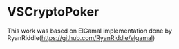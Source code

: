 # VSCryptoPoker


This work was based on ElGamal implementation done by RyanRiddle(https://github.com/RyanRiddle/elgamal)
